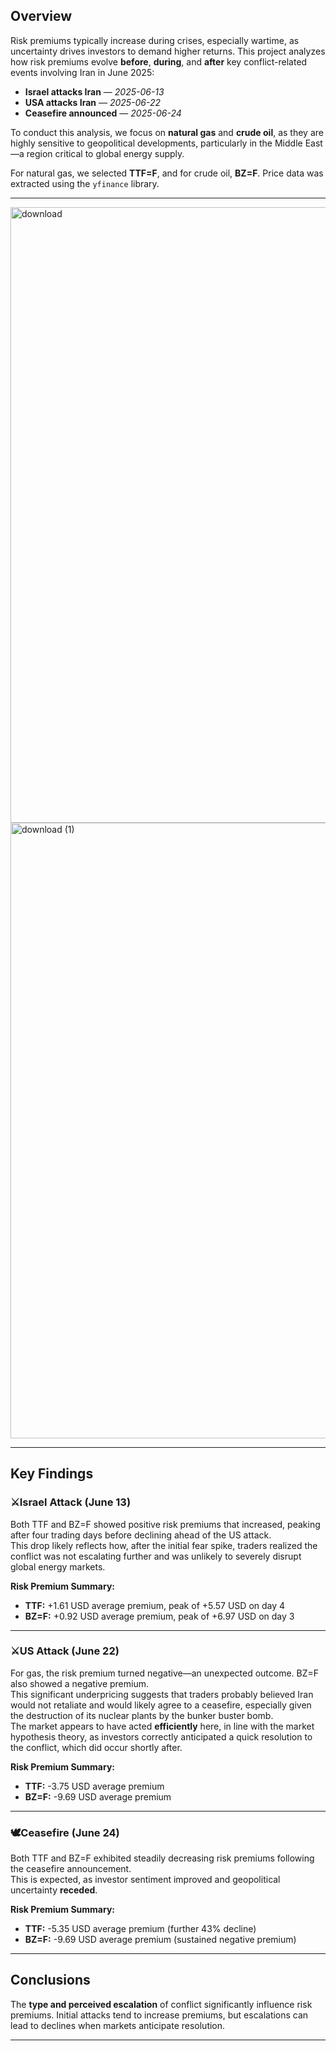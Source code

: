 ## Overview

Risk premiums typically increase during crises, especially wartime, as uncertainty drives investors to demand higher returns. This project analyzes how risk premiums evolve **before**, **during**, and **after** key conflict-related events involving Iran in June 2025:

- **Israel attacks Iran** — *2025-06-13*  
- **USA attacks Iran** — *2025-06-22*  
- **Ceasefire announced** — *2025-06-24*  

To conduct this analysis, we focus on **natural gas** and **crude oil**, as they are highly sensitive to geopolitical developments, particularly in the Middle East—a region critical to global energy supply.

For natural gas, we selected **TTF=F**, and for crude oil, **BZ=F**. Price data was extracted using the `yfinance` library.

---
<img width="2089" height="985" alt="download" src="https://github.com/user-attachments/assets/9be5232f-6942-45f8-975d-002706b1d5f4" />
<img width="2090" height="985" alt="download (1)" src="https://github.com/user-attachments/assets/94024305-294a-43d2-9d90-61fca199b51a" />

---

## Key Findings

### ⚔️**Israel Attack (June 13)**  
Both TTF and BZ=F showed positive risk premiums that increased, peaking after four trading days before declining ahead of the US attack.  
This drop likely reflects how, after the initial fear spike, traders realized the conflict was not escalating further and was unlikely to severely disrupt global energy markets.

**Risk Premium Summary:**  
- **TTF:** +1.61 USD average premium, peak of +5.57 USD on day 4  
- **BZ=F:** +0.92 USD average premium, peak of +6.97 USD on day 3  

---

### ⚔️**US Attack (June 22)**  
For gas, the risk premium turned negative—an unexpected outcome. BZ=F also showed a negative premium.  
This significant underpricing suggests that traders probably believed Iran would not retaliate and would likely agree to a ceasefire, especially given the destruction of its nuclear plants by the bunker buster bomb.  
The market appears to have acted **efficiently** here, in line with the market hypothesis theory, as investors correctly anticipated a quick resolution to the conflict, which did occur shortly after.

**Risk Premium Summary:**  
- **TTF:** -3.75 USD average premium  
- **BZ=F:** -9.69 USD average premium  

---

### 🕊️**Ceasefire (June 24)**  
Both TTF and BZ=F exhibited steadily decreasing risk premiums following the ceasefire announcement.  
This is expected, as investor sentiment improved and geopolitical uncertainty **receded**.

**Risk Premium Summary:**  
- **TTF:** -5.35 USD average premium (further 43% decline)  
- **BZ=F:** -9.69 USD average premium (sustained negative premium)  

---

## Conclusions
The **type and perceived escalation** of conflict significantly influence risk premiums. Initial attacks tend to increase premiums, but escalations can lead to declines when markets anticipate resolution.

--- 
